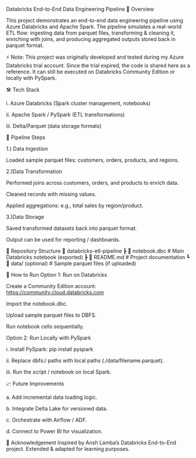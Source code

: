 Databricks End-to-End Data Engineering Pipeline
📌 Overview

This project demonstrates an end-to-end data engineering pipeline using Azure Databricks and Apache Spark.
The pipeline simulates a real-world ETL flow: ingesting data from parquet files, transforming & cleaning it, enriching with joins, and producing aggregated outputs stored back in parquet format.

⚡ Note: This project was originally developed and tested during my Azure Databricks trial account. Since the trial expired, the code is shared here as a reference. It can still be executed on Databricks Community Edition or locally with PySpark.

🛠 Tech Stack

i. Azure Databricks (Spark cluster management, notebooks)

ii. Apache Spark / PySpark (ETL transformations)

iii. Delta/Parquet (data storage formats)

🔄 Pipeline Steps

1.) Data Ingestion

Loaded sample parquet files: customers, orders, products, and regions.

2.)Data Transformation

Performed joins across customers, orders, and products to enrich data.

Cleaned records with missing values.

Applied aggregations: e.g., total sales by region/product.

3.)Data Storage

Saved transformed datasets back into parquet format.

Output can be used for reporting / dashboards.

📂 Repository Structure
📁 databricks-etl-pipeline
 ┣ 📄 notebook.dbc        # Main Databricks notebook (exported)
 ┣ 📄 README.md           # Project documentation
 ┗ 📂 data/ (optional)    # Sample parquet files (if uploaded)

🚀 How to Run
Option 1: Run on Databricks

Create a Community Edition account: https://community.cloud.databricks.com

Import the notebook.dbc.

Upload sample parquet files to DBFS.

Run notebook cells sequentially.

Option 2: Run Locally with PySpark

i. Install PySpark:
pip install pyspark

ii. Replace dbfs:/ paths with local paths (./data/filename.parquet).

iii. Run the script / notebook on local Spark.

📈 Future Improvements

a. Add incremental data loading logic.

b. Integrate Delta Lake for versioned data.

c. Orchestrate with Airflow / ADF.

d. Connect to Power BI for visualization.

🙌 Acknowledgement
Inspired by Ansh Lamba’s Databricks End-to-End project. Extended & adapted for learning purposes.
